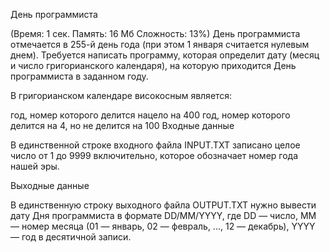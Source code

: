 День программиста

(Время: 1 сек. Память: 16 Мб Сложность: 13%)
День программиста отмечается в 255-й день года (при этом 1 января считается нулевым днем). Требуется написать программу, которая определит дату (месяц и число григорианского календаря), на которую приходится День программиста в заданном году.

В григорианском календаре високосным является:

год, номер которого делится нацело на 400
год, номер которого делится на 4, но не делится на 100
Входные данные

В единственной строке входного файла INPUT.TXT записано целое число от 1 до 9999 включительно, которое обозначает номер года нашей эры.

Выходные данные

В единственную строку выходного файла OUTPUT.TXT нужно вывести дату Дня программиста в формате DD/MM/YYYY, где DD — число, MM — номер месяца (01 — январь, 02 — февраль, ..., 12 — декабрь), YYYY — год в десятичной записи.